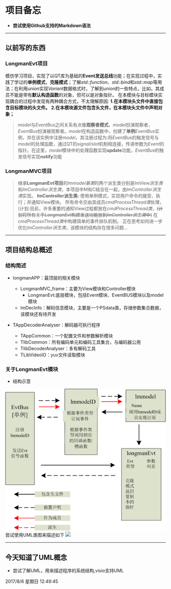 # 项目备忘

* **尝试使用Github支持的Markdown语法**

***
## 以前写的东西
### LongmanEvt项目
模仿学习项目，实现了以QT库为基础的**Event发送总线**功能；在实现过程中，实践了学过的**单例模式**，**克隆模式**；了解*std::function*、*std::bind*和*std::map*等用法；在利用*union*实现*Variant*数据格式时，了解到*union*的一些特点，比如，其成员不能是带有**默认构造函数**的对象，但可以是对象指针。
在本模块与目标模块实现耦合的过程中发现有两种耦合方式，不太理解原因:
**1.在本模块头文件中直接包含目标模块的头文件。**
**2.在本模块源文件包含头文件，在本模块头文件中声明对象；**
> *model*与*EventBus*之间关系有点像**观察者模式**，*model*扮演观察者，*EventBus*扮演被观察者。*model*在构造函数中，创建了**单例***EventBus*实例，并在该实例中注册*model*，其注册过程为:将*EventBus*的触发信号与*model*的处理函数，通过QT的*signal/slot*机制相连接，传递参数为*Event*的指针。在这里，*model*模块中的处理函数实现**update**功能，*EventBus*的触发信号实现**notify**功能
### LongmanMVC项目
> 继承**LongmanEvt项目**的*lmmodel基类*的两个派生类分别是*lmView派生类*和*lmController派生类*，本项目中M和C结合在一起，由*lmController派生类*实现。
> **lmController派生类:**
> 使用单例模式，实现用户命令的接受、执行；并通知View模块。
> 所有命令交由其成员*cmdProcessThread类*处理，(计划:目前，许多重要的通知View过程都放在*cmdProcessThread类*，~~(计划将所有关于*LongmanEvt*构建发送功能放到*lmController派生类*中)~~
> 在*cmdProcessThread类*中构建简单的事件排队机制。
> 正在思考如何进一步优化*lmController派生类*，该模块的结构存在很多问题...

***

## 项目结构总概述

### 结构简述

- longmanAPP：最顶层的相关模块
	- LongmanMVC_frame：主要为View模块和Controller模块
		- LongmanEvt:底层模块，包括Event模块、EventBUS模块以及model模块
	- lmDecInfo：解码信息模块，主要是一个PSdata类，存储参数集合数据，该模块还有待开发

- TAppDecoderAnalyser：解码器可执行程序
	- TAppCommon：一个配置文件和参数解析模块
	- TlibCommon：所有编码单元和编码工具集合，与编码器公用
	- TlibDecoderAnalyser：多有解码工具
	- TLibVideoIO：yuv文件读取模块

### 关于LongmanEvt模块
* 结构示意

![](/doc/结构示意.png)
尝试使用UML类图来描述如下
![]()![](/doc/结构示意_UML类图.png.png)

***

## 今天知道了UML概念
* 尝试了解UML，用来描述程序的系统结构,visio支持UML

2017/8/6 星期日 12:49:45 